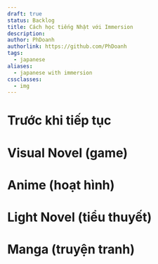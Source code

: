 ```yaml
---
draft: true
status: Backlog
title: Cách học tiếng Nhật với Immersion
description:
author: PhDoanh
authorlink: https://github.com/PhDoanh
tags:
  - japanese
aliases:
  - japanese with immersion
cssclasses:
  - img
---
```

# Trước khi tiếp tục

# Visual Novel (game)

# Anime (hoạt hình)

# Light Novel (tiểu thuyết)

# Manga (truyện tranh)







